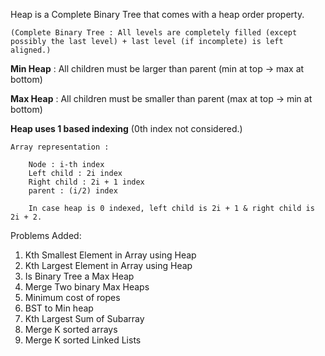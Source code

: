 Heap is a Complete Binary Tree that comes with a heap order property.

    (Complete Binary Tree : All levels are completely filled (except possibly the last level) + last level (if incomplete) is left aligned.)

**Min Heap** : All children must be larger than parent (min at top -> max at bottom)

**Max Heap** : All children must be smaller than parent (max at top -> min at bottom)

**Heap uses 1 based indexing** (0th index not considered.)

    Array representation : 

        Node : i-th index
        Left child : 2i index
        Right child : 2i + 1 index
        parent : (i/2) index

        In case heap is 0 indexed, left child is 2i + 1 & right child is 2i + 2.

Problems Added:
<ol>
    <li>Kth Smallest Element in Array using Heap</li>
    <li>Kth Largest Element in Array using Heap</li>
    <li>Is Binary Tree a Max Heap</li>
    <li>Merge Two binary Max Heaps</li>
    <li>Minimum cost of ropes</li>
    <li>BST to Min heap</li>
    <li>Kth Largest Sum of Subarray</li>
    <li>Merge K sorted arrays</li>
    <li>Merge K sorted Linked Lists</li>
    <!-- <li>Smallest range in K Linked Lists where atleast one element from every list is present</li> -->
</ol>